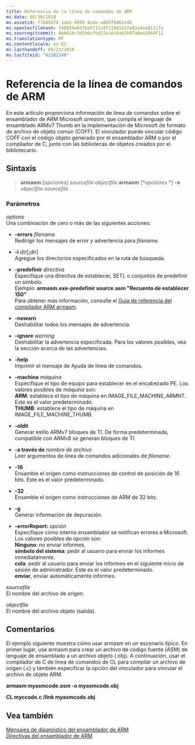 ```yaml
---
title: Referencia de la línea de comandos de ARM
ms.date: 08/30/2018
ms.assetid: f7b89478-1ab5-4995-8cde-a805f0462c45
ms.openlocfilehash: f49b59a81fbe5f11c0f219d1e1fe83a4ee811c7a
ms.sourcegitcommit: 0ab61bc3d2b6cfbd52a16c6ab2b97a8ea1864f12
ms.translationtype: MT
ms.contentlocale: es-ES
ms.lasthandoff: 04/23/2019
ms.locfileid: "62162140"
---
```

# <a name="arm-assembler-command-line-reference"></a>Referencia de la línea de comandos de ARM

En este artículo proporciona información de línea de comandos sobre el ensamblador de ARM Microsoft *armasm*, que compila el lenguaje de ensamblado ARMv7 Thumb en la implementación de Microsoft de formato de archivo de objeto común (COFF). El vinculador puede vincular código COFF con el código objeto generado por el ensamblador ARM o por el compilador de C, junto con las bibliotecas de objetos creados por el bibliotecario.

## <a name="syntax"></a>Sintaxis

> **armasm** [*opciones*] *sourcefile* *objectfile*
> **armasm** [*opciones *] **-o** *objectfile* *sourcefile*

### <a name="parameters"></a>Parámetros

*options*<br/>
Una combinación de cero o más de las siguientes acciones:

- **-errors** *filename*<br/>
   Redirigir los mensajes de error y advertencia para *filename*.

- **-i** *dir*[**;**<em>dir</em>]<br/>
   Agregue los directorios especificados en la ruta de búsqueda.

- **-predefinir** *directiva*<br/>
   Especifique una directiva de establecer, SETL o conjuntos de predefinir un símbolo.<br/>
   Ejemplo: **armasm.exe-predefinir source.asm "Recuento de establecer 150"**<br/>
   Para obtener más información, consulte el [Guía de referencia del compilador ARM armasm](http://infocenter.arm.com/help/topic/com.arm.doc.dui0802b/index.html).

- **-nowarn**<br/>
   Deshabilitar todos los mensajes de advertencia.

- **-ignore** *warning*<br/>
   Deshabilitar la advertencia especificada. Para los valores posibles, vea la sección acerca de las advertencias.

- **-help**<br/>
   Imprimir el mensaje de Ayuda de línea de comandos.

- **-machine** *máquina*<br/>
   Especifique el tipo de equipo para establecer en el encabezado PE.  Los valores posibles de *máquina* son:<br/>
   **ARM**: establece el tipo de máquina en IMAGE_FILE_MACHINE_ARMNT. Este es el valor predeterminado.<br/>
   **THUMB**: establece el tipo de máquina en IMAGE_FILE_MACHINE_THUMB.

- **-oldit**<br/>
   Generar estilo ARMv7 bloques de TI.  De forma predeterminada, compatible con ARMv8 se generan bloques de TI.

- **-a través de** *nombre de archivo*<br/>
   Leer argumentos de línea de comandos adicionales de *filename*.

- **-16**<br/>
   Ensamble el origen como instrucciones de control de posición de 16 bits.  Este es el valor predeterminado.

- **-32**<br/>
   Ensamble el origen como instrucciones de ARM de 32 bits.

- **-g**<br/>
   Generar información de depuración.

- **-errorReport:** *opción*<br/>
   Especifique cómo interno ensamblador se notifican errores a Microsoft.  Los valores posibles de *opción* son:<br/>
   **Ninguno**: no enviar informes.<br/>
   **símbolo del sistema**: pedir al usuario para enviar los informes inmediatamente.<br/>
   **cola**: pedir al usuario para enviar los informes en el siguiente inicio de sesión de administrador. Este es el valor predeterminado.<br/>
   **enviar**, enviar automáticamente informes.

*sourcefile*<br/>
El nombre del archivo de origen.

*objectfile*<br/>
El nombre del archivo objeto (salida).

## <a name="remarks"></a>Comentarios

El ejemplo siguiente muestra cómo usar armasm en un escenario típico. En primer lugar, use armasm para crear un archivo de código fuente (ASM) de lenguaje de ensamblado a un archivo objeto (.obj). A continuación, usar el compilador de C de línea de comandos de CL para compilar un archivo de origen (.c) y también especificar la opción del vinculador para vincular el archivo de objeto ARM.

**armasm myasmcode.asm -o myasmcode.obj**

**CL myccode.c /link myasmcode.obj**

## <a name="see-also"></a>Vea también

[Mensajes de diagnóstico del ensamblador de ARM](../../assembler/arm/arm-assembler-diagnostic-messages.md)<br/>
[Directivas del ensamblador de ARM](../../assembler/arm/arm-assembler-directives.md)<br/>
